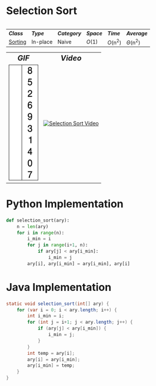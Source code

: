 # Selection Sort
<table>
    <tr>
        <table>
            <tr>
                <td><strong><i>Class</i></strong></td>
                <td><strong><i>Type</i></strong></td>
                <td><strong><i>Category</i></strong></td>
                <td><strong><i>Space</i></strong></td>
                <td><strong><i>Time</i></strong></td>
                <td><strong><i>Average</i></strong></td>
            </tr>
            <tr>
                <td><a href="/quickreference/Sorting/Sorting">Sorting</a></td>
                <td>In-place</td>
                <td>Naive</td>
                <td><i>O</i>(1)</td>
                <td><i>O</i>(n<sup>2</sup>)</td>
                <td><i>Θ</i>(n<sup>2</sup>)</td>
            </tr>
        </table>
    </tr>
    <tr>
        <table>
            <tr style="text-align: center; font-size:20px;">
                <td><strong><i>GIF</i></strong></td>
                <td><strong><i>Video</i></strong></td>
            </tr>
            <tr>
                <td><img src="SelectionSort.gif" alt="Selection Sort GIF" width="80" height="315"/></td>
                <td><a href="https://youtu.be/g-PGLbMth_g"><img src="http://img.youtube.com/vi/g-PGLbMth_g/0.jpg" alt="Selection Sort Video" width="560" height="315"/></a></td>
            </tr>
        </table>
    </tr>
</table>

# Python Implementation
``` python
def selection_sort(ary):
    n = len(ary)
    for i in range(n):
        i_min = i
        for j in range(i+1, n):
            if ary[j] < ary[i_min]:
                i_min = j
        ary[i], ary[i_min] = ary[i_min], ary[i]
```

# Java Implementation
``` java
static void selection_sort(int[] ary) {
    for (var i = 0; i < ary.length; i++) {
        int i_min = i;
        for (int j = i+1; j < ary.length; j++) {
            if (ary[j] < ary[i_min]) {
                i_min = j;
            }
        } 
        int temp = ary[i];
        ary[i] = ary[i_min];
        ary[i_min] = temp;
    }
}
```